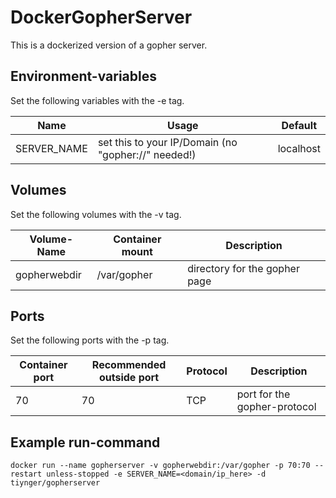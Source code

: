 # DockerGopherServer
This is a dockerized version of a gopher server.

## Environment-variables
Set the following variables with the -e tag.

| Name          | Usage                                               | Default   |
| ------------- | --------------------------------------------------- | --------- |
| SERVER_NAME   | set this to your IP/Domain (no "gopher://" needed!) | localhost |

## Volumes
Set the following volumes with the -v tag.

| Volume-Name          | Container mount | Description                   |
| -------------------- | --------------- | ----------------------------- |
| gopherwebdir         | /var/gopher     | directory for the gopher page |

## Ports
Set the following ports with the -p tag.

| Container port | Recommended outside port | Protocol | Description                  |
| -------------- | ------------------------ | -------- | ---------------------------- |
| 70             | 70                       | TCP      | port for the gopher-protocol |

## Example run-command
``` docker run --name gopherserver -v gopherwebdir:/var/gopher -p 70:70 --restart unless-stopped -e SERVER_NAME=<domain/ip_here> -d tiynger/gopherserver ```
